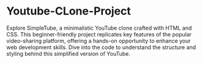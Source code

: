 # Youtube-CLone-Project
Explore SimpleTube, a minimalistic YouTube clone crafted with HTML and CSS. This beginner-friendly project replicates key features of the popular video-sharing platform, offering a hands-on opportunity to enhance your web development skills. Dive into the code to understand the structure and styling behind this simplified version of YouTube. 
